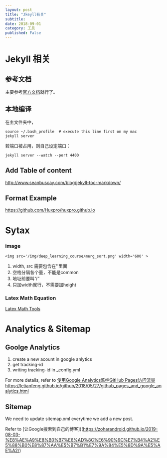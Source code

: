 ```yaml
---
layout: post
title: "Jkeyll有关"
subtitle:
date: 2018-09-01
category: 工具
published: False
---
```




# Jekyll 相关
## 参考文档
主要参考[官方文档](https://jekyllrb.com/docs/structure/)就行了。

## 本地编译
在主文件夹中，
```
source ~/.bash_profile  # execute this line first on my mac
jekyll server
```
若端口被占用，则自己设定端口：
```
jekyll server --watch --port 4400
```
## Add Table of content
http://www.seanbuscay.com/blog/jekyll-toc-markdown/
## Format Example
https://github.com/Huxpro/huxpro.github.io



# Sytax 
### image
```
<img src='/img/deep_learning_course/merg_sort.png' width='600' >
```
1. width, src 需要包含在''里面
2. 空格分隔各个量，不能是common
3. 地址前要叫“/”
4. 只加width就行，不需要加height

### Latex Math Equation

[Latex Math Tools](https://kapeli.com/cheat_sheets/LaTeX_Math_Symbols.docset/Contents/Resources/Documents/index)
   

# Analytics & Sitemap 
## Goolge Analytics

1. create a new acount in google anlytics
2. get tracking-id
3. writing tracking-id in _config.yml

For more details, refer to [使用Google Analytics监控GitHub Pages访问流量]()https://letianfeng.github.io/github/2018/05/27/github_pages_and_google_analytics.html

## Sitemap 

We need to update sitemap.xml everytime we add a new post.

Refer to [让Google搜索到自己的博客])(https://zoharandroid.github.io/2019-08-03-%E8%AE%A9%E8%B0%B7%E6%AD%8C%E6%90%9C%E7%B4%A2%E5%88%B0%E8%87%AA%E5%B7%B1%E7%9A%84%E5%8D%9A%E5%AE%A2/)